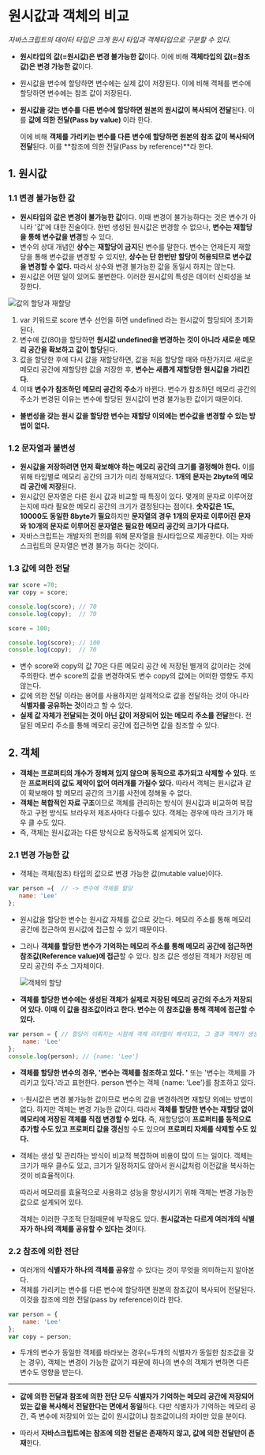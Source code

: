 # 원시값과 객체의 비교

*자바스크립트의 데이터 타입은 크게 원시 타입과 객체타입으로 구분할 수 있다.*

- **원시타입의 값(=원시값)은 변경 불가능한 값**이다. 이에 비해 **객체타입의 값(=참조값)은 변경 가능한 값**이다.

- 원시값을 변수에 할당하면 변수에는 실제 값이 저장된다. 이에 비해 객체를 변수에 할당하면 변수에는 참조 값이 저장된다.

- **원시값을 갖는 변수를 다른 변수에 할당하면 원본의 원시값이 복사되어 전달**된다. 이를 **값에 의한 전달(Pass by value)** 이라 한다.

  이에 비해 **객체를 가리키는 변수를 다른 변수에 할당하면 원본의 참조 값이 복사되어 전달**된다. 이를 **참조에 의한 전달(Pass by reference)**라 한다.

## 1. 원시값

### 1.1  변경 불가능한 값

- **원시타입의 값은 변경이 불가능한 값**이다. 이때 변경이 불가능하다는 것은 변수가 아니라 '값'에 대한 진술이다. 한번 생성된 원시값은 변경할 수 없으나, **변수는 재할당을 통해 변수값을 변경**할 수 있다.
- 변수의 상대 개념인 **상수**는 **재할당이 금지**된 변수를 말한다. 변수는 언제든지 재할당을 통해 변수값을 변경할 수 있지만, **상수는 단 한번만 할당이 허용되므로 변수값을 변경할 수 없다.** 따라서 상수와 변경 불가능한 값을 동일시 하지는 않는다.
- 원시값은 어떤 일이 있어도 불변한다. 이러한 원시값의 특성은 데이터 신뢰성을 보장한다.

![값의 할당과 재할당](https://user-images.githubusercontent.com/68039555/92379126-e24bad00-f141-11ea-9398-b794c665bb62.png)

1. var 키워드로 score 변수 선언을 하면 undefined 라는 원시값이 할당되어 초기화 된다.
2. 변수에 값(80)을 할당하면 **원시값 undefined을 변경하는 것이 아니라 새로운 메모리 공간을 확보하고 값이 할당**된다.
3. 값을 할당한 후에 다시 값을 재할당하면, 값을 처음 할당할 때와 마찬가지로 새로운 메모리 공간에 재할당한 값을 저장한 후, **변수는 새롭게 재할당한 원시값을 가리킨다**.
4. 이때 **변수가 참조하던 메모리 공간의 주소**가 바뀐다. 변수가 참조하던 메모리 공간의 주소가 변경된 이유는 변수에 할당된 원시값이 변경 불가능한 값이기 때문이다.

- **불변성을 갖는 원시 값을 할당한 변수는 재할당 이외에는 변수값을 변경할 수 있는 방법이 없다.**

### 1.2  문자열과 불변성

- **원시값을 저장하려면 먼저 확보해야 하는 메모리 공간의 크기를 결정해야 한다.** 이를 위해 타입별로 메모리 공간의 크기가 미리 정해져있다. **1개의 문자는 2byte의 메모리 공간에 저장**된다.
- 원시값인 문자열은 다른 원시 값과 비교할 때 특징이 있다. 몇개의 문자로 이루어졌는지에 따라 필요한 메모리 공간의 크기가 결정된다는 점이다. **숫자값은 1도, 10000도 동일한 8byte가 필요**하지만 **문자열의 경우 1개의 문자로 이루어진 문자와 10개의 문자로 이루어진 문자열은 필요한 메모리 공간의 크기가 다르다.**
- 자바스크립트는 개발자의 편의를 위해 문자열을 원시타입으로 제공한다. 이는 자바스크립트의 문자열은 변경 불가능 하다는 것이다.

### 1.3 값에 의한 전달

```jsx
var score =70;
var copy = score;

console.log(score); // 70
console.log(copy);  // 70

score = 100;

console.log(score); // 100
console.log(copy);  // 70
```

- 변수 score와 copy의 값 70은 다른 메모리 공간 에 저장된 별개의 값이라는 것에 주의한다. 변수 score의 값을 변경하여도 변수 copy의 값에는 어떠한 영향도 주지 않는다.
- 값에 의한 전달 이라는 용어를 사용하지만 실제적으로 값을 전달하는 것이 아니라 **식별자를 공유하는 것**이라고 할 수 있다.
- **실제 값 자체가 전달되는 것이 아닌 값이 저장되어 있는 메모리 주소를 전달**한다. 전달된 메모리 주소를 통해 메모리 공간에 접근하면 값을 참조할 수 있다.



## 2. 객체

- **객체는 프로퍼티의 개수가 정해져 있지 않으며 동적으로 추가되고 삭제할 수 있다**. 또한 **프로퍼티의 값도 제약이 없어 여러개를 가질수 있다.** 따라서 객체는 원시값과 같이 확보해야 할 메모리 공간의 크기를 사전에 정해둘 수 없다.
- **객체는 복합적인 자료 구조**이므로 객체를 관리하는 방식이 원시값과 비교하여 복잡하고 구현 방식도 브라우저 제조사마다 다를수 있다. 객체는 경우에 따라 크기가 매우 클 수도 있다.
- 즉, 객체는 원시값과는 다른 방식으로 동작하도록 설계되어 있다.

### 2.1 변경 가능한 값

- 객체는 객체(참조) 타입의 값으로 변경 가능한 값(mutable value)이다.

```jsx
var person ={  // -> 변수에 객체를 할당
   name: 'Lee'
}; 
```

- 원시값을 할당한 변수는 원시값 자체를 값으로 갖는다. 메모리 주소를 통해 메모리 공간에 접근하여 원시값에 접근할 수 있기 때문이다. 

- 그러나 **객체를 할당한 변수가 기억하는 메모리 주소를 통해 메모리 공간에 접근하면 참조값(Reference value)에 접근**할 수 있다. 참조 값은 생성된 객체가 저장된 메모리 공간의 주소 그자체이다.

  ![객체의 할당](https://user-images.githubusercontent.com/68039555/92218514-36515a00-eed4-11ea-8c08-363b652c8f2c.png)

- **객체를 할당한 변수에는 생성된 객체가 실제로 저장된 메모리 공간의 주소가 저장되어 있다. 이때 이 값을 참조값이라고 한다. 변수는 이 참조값을 통해 객체에 접근할 수 있다.**

  

```jsx
var person = { // 할당이 이뤄지는 시점에 객체 리터럴이 해석되고, 그 결과 객체가 생성됨.
    name: 'Lee'
};
console.log(person); // {name: 'Lee'} 
```

* **객체를 할당한 변수의 경우, '변수는 객체를 참조하고 있다. '** 또는 '변수는 객체를 가리키고 있다.'라고 표현한다.  person 변수는 객체 {name: 'Lee'}를 참조하고 있다.

* ✨원시값은 변경 불가능한 값이므로 변수의 값을 변경하려면 재할당 외에는 방법이 없다. 하지만 객체는 변경 가능한 값이다. 따라서 **객체를 할당한 변수는 재할당 없이 메모리에 저장된 객체를 직접 변경할 수 있다.** 즉, 재할당없이 **프로퍼티를 동적으로 추가할 수도 있고 프로퍼티 값을 갱신**할 수도 있으며 **프로퍼티 자체를 삭제할 수도 있다.**

* 객체는 생성 및 관리하는 방식이 비교적 복잡하며 비용이 많이 드는 일이다. 객체는 크기가 매우 클수도 있고, 크기가 일정하지도 않아서 원시값처럼 이전값을 복사하는 것이 비효율적이다.

  따라서 메모리를 효율적으로 사용하고 성능을 향상시키기 위해 객체는 변경 가능한 값으로 설계되어 있다. 

  객체는 이러한 구조적 단점때문에 부작용도 있다. **원시값과는 다르게 여러개의 식별자가 하나의 객체를 공유할 수 있다는 것**이다.

  
  
  

### 2.2 참조에 의한 전단

* 여러개의 **식별자가 하나의 객체를 공유**할 수 있다는 것이 무엇을 의미하는지 알아본다. 
* 객체를 가리키는 변수를 다른 변수에 할당하면 원본의 참조값이 복사되어 전달된다. 이것을 참조에 의한 전달(pass by reference)이라 한다. 

```js
var person = {
    name: 'Lee'
};
var copy = person;
```

* 두개의 변수가 동일한  객체를 바라보는 경우(=두개의 식별자가 동일한 참조값을 갖는 경우), 객체는 변경이 가능한 값이기 때문에 하나의 변수의 객체가 변하면 다른 변수도 영향을 받는다.

  

------

* **값에 의한 전달과 참조에 의한 전단 모두 식별자가 기억하는 메모리 공간에 저장되어 있는 값을 복사해서 전달한다는 면에서 동일**하다. 다만 식별자가 기억하는 메모리 공간, 즉 변수에 저장되어 있는 값이 원시값이냐 참조값이냐의 차이만 있을 분이다. 

* 따라서 **자바스크립트에는 참조에 의한 전달은 존재하지 않고, 값에 의한 전달만이 존재**한다.

  
